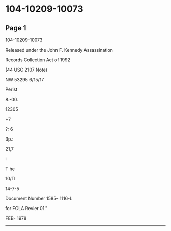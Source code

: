 # 104-10209-10073

## Page 1

104-10209-10073

Released under the John F. Kennedy Assassination

Records Collection Act of 1992

(44 USC 2107 Note)

NW 53295 6/15/17

Perist

8.-00.

12305

+7

?: 6

3p.:

21,7

і

T he

10/П

14-7-5

Document Number 1585- 1116-L

for FOLA Revier 01."

FEB- 1978

---

